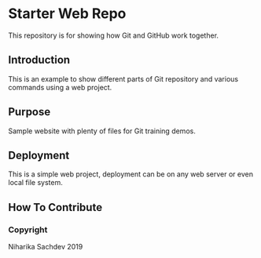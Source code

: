 # Starter Web Repo

This repository is for showing how Git and GitHub work together.

## Introduction

This is an example to show different parts of Git repository and various commands using a web project.

## Purpose

Sample website with plenty of files for Git training demos.

## Deployment

This is a simple web project, deployment can be on any web server or even local file system.

## How To Contribute

### Copyright

Niharika Sachdev 2019